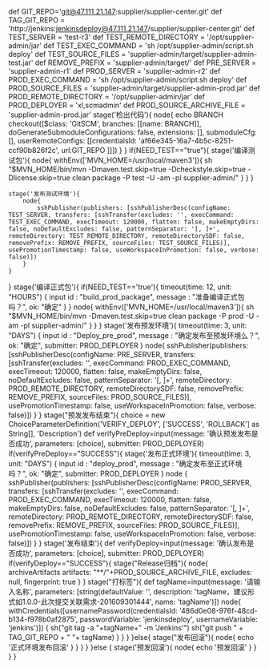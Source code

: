 def GIT_REPO='git@47.111.21.147:supplier/supplier-center.git'
def TAG_GIT_REPO = 'http://jenkins:jenkinsdeploy@47.111.21.147/supplier/supplier-center.git'
def TEST_SERVER = 'test-r3'
def TEST_REMOTE_DIRECTORY = '/opt/supplier-admin/jar'
def TEST_EXEC_COMMAND = 'sh /opt/supplier-admin/script.sh deploy'
def TEST_SOURCE_FILES = 'supplier-admin/target/supplier-admin-test.jar'
def REMOVE_PREFIX = 'supplier-admin/target/'
def PRE_SERVER = 'supplier-admin-r1'
def PROD_SERVER = 'supplier-admin-r2'
def PROD_EXEC_COMMAND = 'sh /opt/supplier-admin/script.sh deploy'
def PROD_SOURCE_FILES = 'supplier-admin/target/supplier-admin-prod.jar'
def PROD_REMOTE_DIRECTORY = '/opt/supplier-admin/jar'
def PROD_DEPLOYER = 'xl,scmadmin'
def PROD_SOURCE_ARCHIVE_FILE = 'supplier-admin-prod.jar'
stage('检出代码'){
    node{
        echo BRANCH
        checkout([$class: 'GitSCM', branches: [[name: BRANCH]], doGenerateSubmoduleConfigurations: false, extensions: [], submoduleCfg: [], userRemoteConfigs: [[credentialsId: 'af66e345-16a7-4b5c-8251-ccf90b826f2c', url:GIT_REPO ]]])
    }
}
if(NEED_TEST=="true"){
    stage('编译测试包'){
        node{
            withEnv(['MVN_HOME=/usr/local/maven3']){
                sh "$MVN_HOME/bin/mvn -Dmaven.test.skip=true -Dcheckstyle.skip=true -Dlicense.skip=true clean package -P test -U -am -pl supplier-admin/"
            }
        }
    }

    stage('发布测试环境'){
        node{
            sshPublisher(publishers: [sshPublisherDesc(configName: TEST_SERVER, transfers: [sshTransfer(excludes: '', execCommand: TEST_EXEC_COMMAND, execTimeout: 120000, flatten: false, makeEmptyDirs: false, noDefaultExcludes: false, patternSeparator: '[, ]+', remoteDirectory: TEST_REMOTE_DIRECTORY, remoteDirectorySDF: false, removePrefix: REMOVE_PREFIX, sourceFiles: TEST_SOURCE_FILES)], usePromotionTimestamp: false, useWorkspaceInPromotion: false, verbose: false)])
        }
    }
}
stage('编译正式包'){
    if(NEED_TEST=='true'){
        timeout(time: 12, unit: "HOURS") {
            input id : "build_prod_package",
                    message : "准备编译正式包吗？",
                    ok: "确定"
        }
    }
    node{
        withEnv(['MVN_HOME=/usr/local/maven3']){
            sh "$MVN_HOME/bin/mvn -Dmaven.test.skip=true clean package -P prod -U -am -pl supplier-admin/"
        }
    }
}
stage('发布预发环境'){
    timeout(time: 3, unit: "DAYS") {
        input id : "Deploy_pre_prod",
                message : "确定发布至预发环境么？",
                ok: "确定",
                submitter: PROD_DEPLOYER
    }
    node{
        sshPublisher(publishers: [sshPublisherDesc(configName: PRE_SERVER, transfers: [sshTransfer(excludes: '', execCommand: PROD_EXEC_COMMAND, execTimeout: 120000, flatten: false, makeEmptyDirs: false, noDefaultExcludes: false, patternSeparator: '[, ]+', remoteDirectory: PROD_REMOTE_DIRECTORY, remoteDirectorySDF: false, removePrefix: REMOVE_PREFIX, sourceFiles: PROD_SOURCE_FILES)], usePromotionTimestamp: false, useWorkspaceInPromotion: false, verbose: false)])
    }
}
stage("预发发布结束"){
    choice = new ChoiceParameterDefinition('VERIFY_DEPLOY', ['SUCCESS', 'ROLLBACK'] as String[], 'Description')
    def verifyPreDeploy=input(message: '确认预发发布是否成功', parameters: [choice], submitter: PROD_DEPLOYER)
    if(verifyPreDeploy=="SUCCESS"){
        stage('发布正式环境'){
            timeout(time: 3, unit: "DAYS") {
                input id : "deploy_prod",
                        message : "确定发布至正式环境吗？",
                        ok: "确定",
                        submitter: PROD_DEPLOYER
            }
            node {
                sshPublisher(publishers: [sshPublisherDesc(configName: PROD_SERVER, transfers: [sshTransfer(excludes: '', execCommand: PROD_EXEC_COMMAND, execTimeout: 120000, flatten: false, makeEmptyDirs: false, noDefaultExcludes: false, patternSeparator: '[, ]+', remoteDirectory: PROD_REMOTE_DIRECTORY, remoteDirectorySDF: false, removePrefix: REMOVE_PREFIX, sourceFiles: PROD_SOURCE_FILES)], usePromotionTimestamp: false, useWorkspaceInPromotion: false, verbose: false)])
            }
        }
        stage('发布结束'){
            def verifyDeploy=input(message: '确认发布是否成功', parameters: [choice], submitter: PROD_DEPLOYER)
            if(verifyDeploy=="SUCCESS"){
                stage("Release归档"){
                    node{
                        archiveArtifacts artifacts: "**/"+PROD_SOURCE_ARCHIVE_FILE, excludes: null, fingerprint: true
                    }
                }
                stage("打标签"){
                    def tagName=input(message: '请输入名称', parameters: [string(defaultValue: '', description: 'tagName，建议形式如1.0.0-此次提交关联需求-201609301444', name: 'tagName')])
                    node{
                        withCredentials([usernamePassword(credentialsId: '486d0e08-976f-48cd-b134-f978b0af2875', passwordVariable: 'jenkinsdeploy', usernameVariable: 'jenkins')]) {
                            sh("git tag -a "+tagName+" -m 'Jenkins'")
                            sh("git push " + TAG_GIT_REPO + " "+ tagName)
                        }
                    }
                }
            }else{
                stage("发布回滚"){
                    node{
                        echo '正式环境发布回滚'
                    }
                }
            }
        }
    }else {
        stage('预发回滚'){
            node{
                echo '预发回滚'
            }
        }
    }
}
